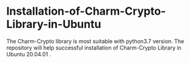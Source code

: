 # Installation-of-Charm-Crypto-Library-in-Ubuntu
The Charm-Crypto library is most suitable with python3.7 version.
The repository will help successful installation of Charm-Crypto Library in Ubuntu 20.04.01  .
